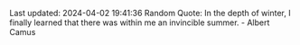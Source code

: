 Last updated: 2024-04-02 19:41:36
Random Quote: In the depth of winter, I finally learned that there was within me an invincible summer. - Albert Camus